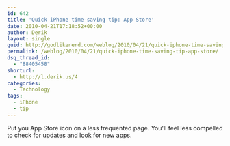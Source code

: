 ```yaml
---
id: 642
title: 'Quick iPhone time-saving tip: App Store'
date: 2010-04-21T17:18:52+00:00
author: Derik
layout: single
guid: http://godlikenerd.com/weblog/2010/04/21/quick-iphone-time-saving-tip-app-store/
permalink: /weblog/2010/04/21/quick-iphone-time-saving-tip-app-store/
dsq_thread_id:
  - "88405458"
shorturl:
  - http://l.derik.us/4
categories:
  - Technology
tags:
  - iPhone
  - tip
---
```

Put you App Store icon on a less frequented page. You'll feel less compelled to check for updates and look for new apps.